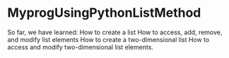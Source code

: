 # MyprogUsingPythonListMethod
So far, we have learned:  How to create a list How to access, add, remove, and modify list elements How to create a two-dimensional list How to access and modify two-dimensional list elements.

